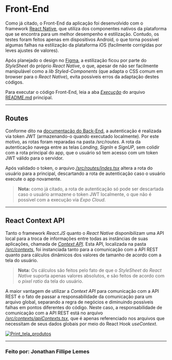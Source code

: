 # Front-End

Como já citado, o Front-End da aplicação foi desenvolvido com o framework <a href="https://reactnative.dev/">React Native</a>, que utiliza dos componentes nativos da plataforma que se encontra para um melhor desempenho e estilização. Contudo, os testes foram feitos apenas em dispositivos Android, o que torna possível algumas falhas na estilização da plataforma iOS (facilmente corrigidas por leves ajustes de valores).

Após planejado o design no <a href="https://www.figma.com/file/auUufEiyCGwfAVO2QK505I/Projeto-GRSoft?node-id=0%3A1">Figma</a>, a estilização ficou por parte do *StyleSheet* do próprio *React Native*, o que, apesar de não ser facilmente manipulável como a *lib Styled-Components* (que adapta o CSS comum em browser para o *React Native*), evita possíveis erros da adaptação destes códigos.

Para executar o código Front-End, leia a aba <a href="https://github.com/JonathanLemes/grsoft-teste-tecnico#execu%C3%A7%C3%A3o">*Execução*</a> do arquivo <a href="https://github.com/JonathanLemes/grsoft-teste-tecnico#grsoft-teste-t%C3%A9cnico">README.md</a> principal.

---

## Routes

Conforme dito na <a href="https://github.com/JonathanLemes/grsoft-teste-tecnico/tree/main/docs/Back-End.md">documentação do Back-End</a>, a autenticação é realizada via token JWT (armazenando-o quando executado localmente). Por este motivo, as rotas foram reparadas na pasta */src/routes*. A rota da autenticação navega entre as telas *Landing*, *SignIn* e *SignUP*, sem colidir com a rota principal do app, que o usuário só tem acesso com um token JWT válido para o servidor.

Após validado o token, o arquivo <a href="https://github.com/JonathanLemes/grsoft-teste-mobile/blob/master/src/routes/index.tsx">*/src/routes/indes.tsx*</a> altera a rota do usuário para a principal, descartando a rota de autenticação caso o usuário execute o app novamente.
>**Nota:** como já citado, a rota de autenticação só pode ser descartada caso o usuário armazene o token JWT localmente, o que não é possível com a execução via *Expo Cloud*.

---

## React Context API

Tanto o framework *React.JS* quanto o *React Native* disponibilizam uma API local para a troca de informações entre todas as instâncias de suas aplicações, chamada de <a href="https://pt-br.reactjs.org/docs/context.html">*Context API*</a>. Esta API, localizada na pasta <a href="https://github.com/JonathanLemes/grsoft-teste-mobile/tree/master/src/contexts">*/src/contexts*</a>, foi instanciada tanto para a comunicação com a API REST quanto para cálculos dinâmicos dos valores de tamanho de acordo com a tela do usuário.
>**Nota:** Os cálculos são feitos pelo fato de que o *StyleSheet* do *React Native* suporta apenas valores absolutos, e são feitos de acordo com o *pixel ratio* da tela do usuário.

A maior vantagem de utilizar a *Context API* para comunicação com a API REST é o fato de passar a responsabilidade da comunicação para um arquivo global, separando a regra de negócios e diminuindo possíveis falhas em pontos diferentes do código. Neste caso, a responsabilidade de comunicação com a API REST está no arquivo <a href="https://github.com/JonathanLemes/grsoft-teste-mobile/tree/master/src/contexts/apiContexts.tsx">*/src/contexts/apiContexts.tsx*</a>, que é apenas referenciado nos arquivos que necessitam de seus dados globais por meio do React Hook *useContext*.

[![Print_tela_produtos](https://i.ibb.co/n0xNQRS/5-Products-page.png)](https://expo.io/@jonathanfillipe/projects/grsoft-teste-mobile)

---

### Feito por: Jonathan Fillipe Lemes